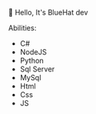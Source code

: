 👋 Hello, It's BlueHat dev

Abilities:
- C#
- NodeJS
- Python
- Sql Server
- MySql
- Html
- Css
- JS


<!---
bluehat8/bluehat8 is a ✨ special ✨ repository because its `README.md` (this file) appears on your GitHub profile.
You can click the Preview link to take a look at your changes.
--->
